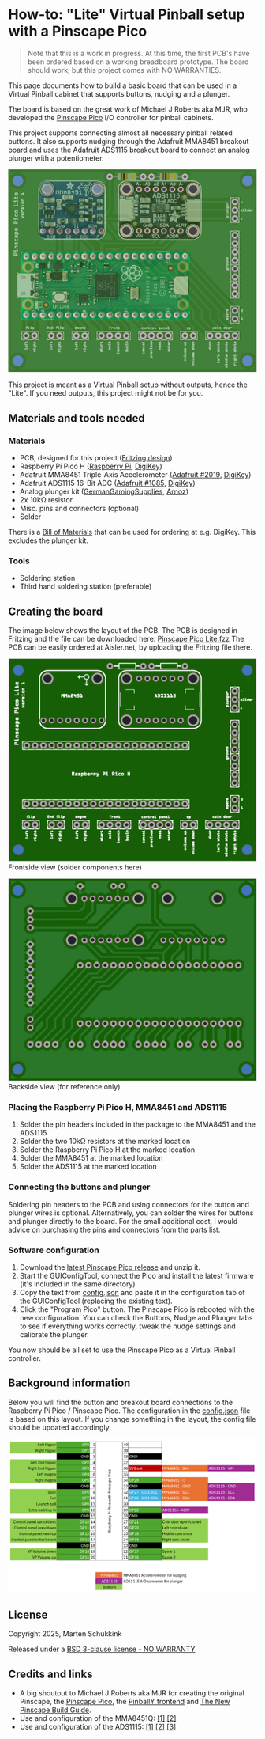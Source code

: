 # How-to: "Lite" Virtual Pinball setup with a Pinscape Pico

> Note that this is a work in progress. At this time, the first PCB's have been ordered based on a working breadboard prototype. The board should work, but this project comes with NO WARRANTIES.

This page documents how to build a basic board that can be used in a Virtual Pinball cabinet that supports buttons, nudging and a plunger.

The board is based on the great work of Michael J Roberts aka MJR, who developed the [Pinscape Pico](https://github.com/mjrgh/PinscapePico/) I/O controller for pinball cabinets.

This project supports connecting almost all necessary pinball related buttons. It also supports nudging through the Adafruit MMA8451 breakout board and uses the Adafruit ADS1115 breakout board to connect an analog plunger with a potentiometer.

![Complete layout](layout-complete.png)

This project is meant as a Virtual Pinball setup without outputs, hence the "Lite". If you need outputs, this project might not be for you. 

## Materials and tools needed

### Materials

- PCB, designed for this project ([Fritzing design](<Pinscape Pico Lite.fzz>))
- Raspberry Pi Pico H ([Raspberry Pi](https://www.raspberrypi.com/documentation/microcontrollers/pico-series.html#pico-1-family), [DigiKey](https://www.digikey.nl/nl/products/detail/raspberry-pi/SC0917/16608257))
- Adafruit MMA8451 Triple-Axis Accelerometer ([Adafruit #2019](https://www.adafruit.com/product/2019), [DigiKey](https://www.digikey.nl/nl/products/detail/adafruit-industries-llc/2019/4990790))
- Adafruit ADS1115 16-Bit ADC ([Adafruit #1085](https://www.adafruit.com/product/1085), [DigiKey](https://www.digikey.nl/nl/products/detail/adafruit-industries-llc/1085/5761229))
- Analog plunger kit ([GermanGamingSupplies](https://germangamingsupplies.com/Analog-Plunger-Set), [Arnoz](https://shop.arnoz.com/en/19-plunger))
- 2x 10kΩ resistor
- Misc. pins and connectors (optional)
- Solder

There is a [Bill of Materials](BOM.csv) that can be used for ordering at e.g. DigiKey. This excludes the plunger kit.

### Tools

- Soldering station
- Third hand soldering station (preferable)

## Creating the board

The image below shows the layout of the PCB. The PCB is designed in Fritzing and the file can be downloaded here: [Pinscape Pico Lite.fzz](<Pinscape Pico Lite.fzz>) The PCB can be easily ordered at Aisler.net, by uploading the Fritzing file there.

![PCB frontside](layout-front.png)
Frontside view (solder components here)

![PCB backside](layout-back.png)
Backside view (for reference only)

### Placing the Raspberry Pi Pico H, MMA8451 and ADS1115
1. Solder the pin headers included in the package to the MMA8451 and the ADS1115
1. Solder the two 10kΩ resistors at the marked location
1. Solder the Raspberry Pi Pico H at the marked location
1. Solder the MMA8451 at the marked location
1. Solder the ADS1115 at the marked location

### Connecting the buttons and plunger
Soldering pin headers to the PCB and using connectors for the button and plunger wires is optional. Alternatively, you can solder the wires for buttons and plunger directly to the board. For the small additional cost, I would advice on purchasing the pins and connectors from the parts list.

### Software configuration

1. Download the [latest Pinscape Pico release](https://github.com/mjrgh/PinscapePico/releases) and unzip it.
1. Start the GUIConfigTool, connect the Pico and install the latest firmware (it's included in the same directory).
1. Copy the text from [config.json](config.json) and paste it in the configuration tab of the GUIConfigTool (replacing the existing text).
1. Click the "Program Pico" button. The Pinscape Pico is rebooted with the new configuration. You can check the Buttons, Nudge and Plunger tabs to see if everything works correctly, tweak the nudge settings and calibrate the plunger.

You now should be all set to use the Pinscape Pico as a Virtual Pinball controller. 

## Background information

Below you will find the button and breakout board connections to the Raspberry Pi Pico / Pinscape Pico. The configuration in the [config.json](config.json) file is based on this layout. If you change something in the layout, the config file should be updated accordingly.
 
![Pinscape Pico: buttons and breakout boards](pinscape-pico-buttons-and-breakout-boards.png)


## License
Copyright 2025, Marten Schukkink

Released under a [BSD 3-clause license - NO WARRANTY](license.txt)

## Credits and links

- A big shoutout to Michael J Roberts aka MJR for creating the original Pinscape, the [Pinscape Pico](https://github.com/mjrgh/PinscapePico/), the [PinballY frontend](http://mjrnet.org/pinscape/PinballY.php) and [The New Pinscape Build Guide](http://mjrnet.org/pinscape/BuildGuideV2/BuildGuide.php).
- Use and configuration of the MMA8451Q: [[1]](https://github.com/mjrgh/PinscapePico/blob/main/Guides/MMA8451Q-Setup.md) [[2]](http://mjrnet.org/pinscape/PinscapePico/Help/JSONConfigRef.htm#mma8451q)
- Use and configuration of the ADS1115: [[1]](https://github.com/mjrgh/PinscapePico/tree/main/ExpansionBoards/DIY-Friendly#ads1115-adc) [[2]](http://mjrnet.org/pinscape/PinscapePico/Help/JSONConfigRef.htm#ads1115)  [[3]](https://learn.adafruit.com/adafruit-4-channel-adc-breakouts)